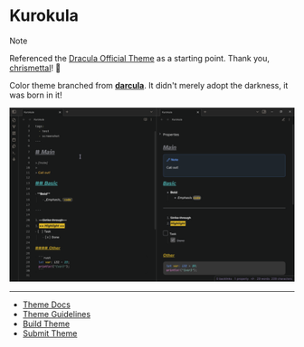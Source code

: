 # Kurokula

> [!NOTE]
>
> Referenced the [Dracula Official Theme](https://github.com/dracula/obsidian) as a starting point. Thank you, [chrismettal](https://gitlab.com/chrismettal)! 🙇

Color theme branched from [**darcula**](https://github.com/helix-editor/helix/blob/master/runtime/themes/darcula.toml). It didn't merely adopt the darkness, it was born in it!

![](./screenshots/screenshot-2024-11-12.png)

---

- [Theme Docs](https://help.obsidian.md/Extending+Obsidian/Themes)
- [Theme Guidelines](https://docs.obsidian.md/Themes/App+themes/Theme+guidelines)
- [Build Theme](https://docs.obsidian.md/Themes/App+themes/Build+a+theme)
- [Submit Theme](https://docs.obsidian.md/Themes/App+themes/Submit+your+theme)
